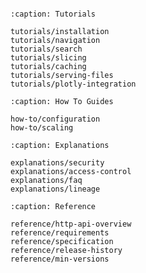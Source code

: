 ```{include} ../../README.md
```

```{toctree}
:caption: Tutorials

tutorials/installation
tutorials/navigation
tutorials/search
tutorials/slicing
tutorials/caching
tutorials/serving-files
tutorials/plotly-integration
```

```{toctree}
:caption: How To Guides

how-to/configuration
how-to/scaling
```

```{toctree}
:caption: Explanations

explanations/security
explanations/access-control
explanations/faq
explanations/lineage
```

```{toctree}
:caption: Reference

reference/http-api-overview
reference/requirements
reference/specification
reference/release-history
reference/min-versions
```

